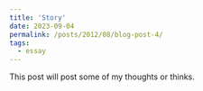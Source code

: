 ```yaml
---
title: 'Story'
date: 2023-09-04
permalink: /posts/2012/08/blog-post-4/
tags:
  - essay
---
```


This post will post some of my thoughts or thinks.